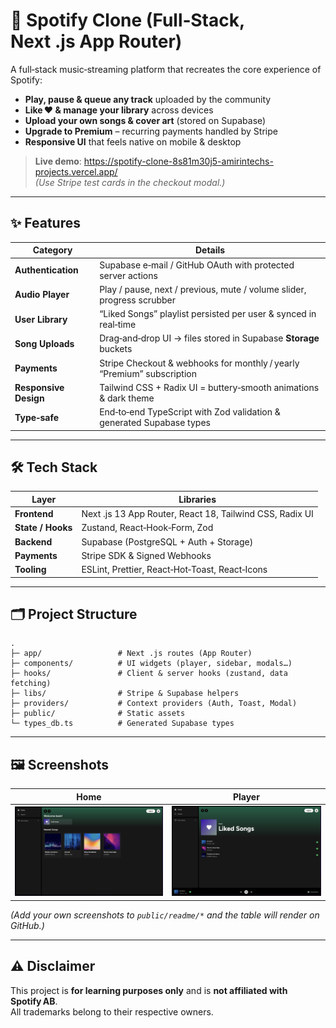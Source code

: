 # 🎵  Spotify Clone (Full‑Stack, Next .js App Router)

A full‑stack music‑streaming platform that recreates the core experience of Spotify:

* **Play, pause & queue any track** uploaded by the community  
* **Like ❤️ & manage your library** across devices  
* **Upload your own songs & cover art** (stored on Supabase)  
* **Upgrade to Premium** – recurring payments handled by Stripe  
* **Responsive UI** that feels native on mobile & desktop  

> **Live demo**: <https://spotify-clone-8s81m30j5-amirintechs-projects.vercel.app/>  
> *(Use Stripe test cards in the checkout modal.)*

---

## ✨ Features

| Category | Details |
|----------|---------|
| **Authentication** | Supabase e‑mail / GitHub OAuth with protected server actions |
| **Audio Player** | Play / pause, next / previous, mute / volume slider, progress scrubber |
| **User Library** | “Liked Songs” playlist persisted per user & synced in real‑time |
| **Song Uploads** | Drag‑and‑drop UI → files stored in Supabase **Storage** buckets |
| **Payments** | Stripe Checkout & webhooks for monthly / yearly “Premium” subscription |
| **Responsive Design** | Tailwind CSS + Radix UI = buttery‑smooth animations & dark theme |
| **Type‑safe** | End‑to‑end TypeScript with Zod validation & generated Supabase types |

---

## 🛠️ Tech Stack

| Layer | Libraries |
|-------|-----------|
| **Frontend** | Next .js 13 App Router, React 18, Tailwind CSS, Radix UI |
| **State / Hooks** | Zustand, React‑Hook‑Form, Zod |
| **Backend** | Supabase (PostgreSQL + Auth + Storage) |
| **Payments** | Stripe SDK & Signed Webhooks |
| **Tooling** | ESLint, Prettier, React‑Hot‑Toast, React‑Icons |

---

## 🗂️ Project Structure

```text
.
├─ app/                 # Next .js routes (App Router)
├─ components/          # UI widgets (player, sidebar, modals…)
├─ hooks/               # Client & server hooks (zustand, data fetching)
├─ libs/                # Stripe & Supabase helpers
├─ providers/           # Context providers (Auth, Toast, Modal)
├─ public/              # Static assets
└─ types_db.ts          # Generated Supabase types
```

---

## 🖼️ Screenshots

| Home | Player |
|------|--------|
| ![Home](./public/readme/home.png) | ![Player](./public/readme/liked.png) |

*(Add your own screenshots to `public/readme/*` and the table will render on GitHub.)*

---

## ⚠️ Disclaimer

This project is **for learning purposes only** and is **not affiliated with Spotify AB**.  
All trademarks belong to their respective owners.
